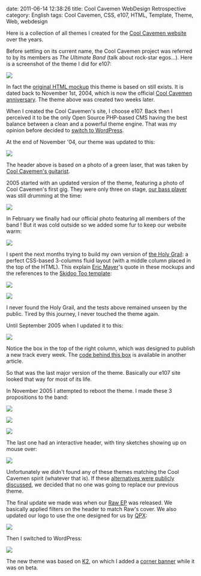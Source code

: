 date: 2011-06-14 12:38:26
title: Cool Cavemen WebDesign Retrospective
category: English
tags: Cool Cavemen, CSS, e107, HTML, Template, Theme, Web, webdesign

Here is a collection of all themes I created for the [Cool Cavemen website](http://coolcavemen.com) over the years.

Before settling on its current name, the Cool Cavemen project was referred to by its members as _The Ultimate Band_ (talk about rock-star egos...). Here is a screenshot of the theme I did for e107:

![](/uploads/2011/2004_11_13.png)

In fact the [original HTML mockup](http://web.archive.org/web/20120429001808/http://coolcavemen.com/2004_11_01-first-cavemen/index.html) this theme is based on still exists. It is dated back to November 1st, 2004, which is now the official [Cool Cavemen anniversary](http://coolcavemen.com/2005/joyeux-anniversaire-cool-cavemen-bientot-le-premier-cd/). The theme above was created two weeks later.

When I created the Cool Cavemen's site, I choose e107. Back then I perceived it to be the only Open Source PHP-based CMS having the best balance between a clean and a powerful theme engine. That was my opinion before decided to [switch to WordPress](http://kevin.deldycke.com/2006/08/e107-to-wordpress-migration-here-is-why/).

At the end of November '04, our theme was updated to this:

![](/uploads/2011/2004_11_28.png)

The header above is based on a photo of a green laser, that was taken by [Cool Cavemen's guitarist](http://coolcavemen.com/biography/steve-canett/).

2005 started with an updated version of the theme, featuring a photo of Cool Cavemen's first gig. They were only three on stage, [our bass player](http://coolcavemen.com/biography/guiguit/) was still drumming at the time:

![](/uploads/2011/2005_01_021.png)

In February we finally had our official photo featuring all members of the band ! But it was cold outside so we added some fur to keep our website warm:

![](/uploads/2011/2005_02_27.png)

I spent the next months trying to build my own version of [the Holy Grail](http://www.alistapart.com/articles/holygrail/): a perfect CSS-based 3-columns fluid layout (with a middle column placed in the top of the HTML). This explain [Eric Mayer](http://en.wikipedia.org/wiki/Eric_Meyer)'s quote in these mockups and the references to the [Skidoo Too template](http://ruthsarian.wordpress.com/2004/08/20/stgargoyles/):

![](/uploads/2011/2005_03_06.png)

![](/uploads/2011/2005_04_01.png)

I never found the Holy Grail, and the tests above remained unseen by the public. Tired by this journey, I never touched the theme again.

Until September 2005 when I updated it to this:

![](/uploads/2011/2005_09_06.png)

Notice the box in the top of the right column, which was designed to publish a new track every week. The [code behind this box](http://kevin.deldycke.com/2007/02/delayed-cd-tracks-publishing-with-php/) is available in another article.

So that was the last major version of the theme. Basically our e107 site looked that way for most of its life.

In November 2005 I attempted to reboot the theme. I made these 3 propositions to the band:

![](/uploads/2011/new_look_11.png)

![](/uploads/2011/new_look_2.png)

![](/uploads/2011/new_look_3.png)

The last one had an interactive header, with tiny sketches showing up on mouse over:

![](/uploads/2011/new_look_3_mouseover.png)

Unfortunately we didn't found any of these themes matching the Cool Cavemen spirit (whatever that is). If these [alternatives were publicly discussed](http://coolcavemen.com/forums/topic/nouveaux-look-du-site/), we decided that no one was going to replace our previous theme.

The final update we made was when our [Raw EP](http://coolcavemen.com/discography/raw/) was released. We basically applied filters on the header to match Raw's cover. We also updated our logo to use the one designed for us by [QPX](http://wqpx.wordpress.com):

![](/uploads/2011/coolcavemen.png)

Then I switched to WordPress:

![](/uploads/2011/cool-cavemen-2008-raw-ep-k2-theme.png)

The new theme was based on [K2](http://getk2.com), on which I added a [corner banner](http://kevin.deldycke.com/2008/06/how-to-add-a-corner-banners-to-a-k2-wordpress-theme-style/) while it was on beta.
